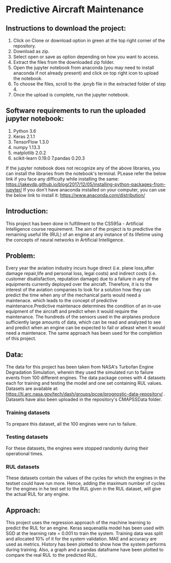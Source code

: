 # Predictive Aircraft Maintenance
## Instructions to download the project:
1. Click on Clone or download option in green at the top right corner of the repository.
2. Download as zip.
3. Select open or save as option depending on how you want to access.
4. Extract the files from the downloaded zip folder.
5. Open the jupyter notebook from anaconda (you may need to install anaconda if not already present) and click on top right icon to upload the notebook.
6. To choose the files, scroll to the .ipnyb file in the extracted folder of step 4.
7. Once the upload is complete, run the jupyter notebook.

## Software requirements to run the uploaded jupyter notebook:
1. Python 3.6
2. Keras 2.1.1
3. TensorFlow 1.3.0
4. numpy 1.13.3
5. matplotlib 2.0.2
6. scikit-learn 0.19.0
7.pandas 0.20.3

If the jupyter notebook does not recognize any of the above libraries, you can install the libraries from the notebook's terminal.
PLease refer the below link if you face any difficulty while installing the same: 
https://jakevdp.github.io/blog/2017/12/05/installing-python-packages-from-jupyter/ 
If you don't have anaconda installed on your computer, you can use the below link to install it:
https://www.anaconda.com/distribution/

## Introduction:
This project has been done in fulfillment to the CS595a - Artificial Intelligence course requirement. The aim of the project is to predictive the remaining useful life (RUL) of an engine at any instance of its lifetime using the concepts of neural networks in Artificial Intelligence.

## Problem:
Every year the aviation industry incurs huge direct (i.e. plane loss,after damage repair,life and personal loss, legal costs) and indirect costs (i.e. customer disatisfaction, reputation damage) due to a failure in any of the equipments currently deployed over the aircraft. Therefore, it is to the interest of the aviation companies to look for a solution how they can predict the time when any of the mechanical parts would need a maintenace.
which leads to the concept of predictive maintenance.Predictive maintenace determines the condition of an in-use equipment of the aircraft and predict when it would require the maintenance.
The hundreds of the sensors used in the airplanes produce sufficiently large amounts of data, which can be read and analyzed to see and predict when an engine can be expected to fail or atleast when it would need a maintenace. The same approach has been used for the completion of this project.

## Data:
The data for this project has been taken from NASA's Turbofan Engine Degradation Simulation, wherein they used the simulated run to failure events from 100 different engines. The data package comes with 4 datasets each for training and testing the model and one set containing RUL values.
Datasets are available at: https://ti.arc.nasa.gov/tech/dash/groups/pcoe/prognostic-data-repository/ .
Datasets have also been uploaded in the repository's CMAPSSData folder.
### Training datasets
To prepare this dataset, all the 100 engines were run to failure.
### Testing datasets
For these datasets, the engines were stopped randomly during their operational times.
### RUL datasets
These datasets contain the values of the cycles for which the engines in the testset could have run more. Hence, adding the maximum number of cycles for the engines in he test set to the RUL given in the RUL dataset, will give the actual RUL for any engine.

## Approach:
This project uses the regression approach of the machine learning to predict the RUL for an engine. Keras sequenatila model has been used with SGD at the learning rate = 0.001 to train the system.
Training data was split and allocated 10% of it for the system validation. MAE and accuracy are used as metrics.
History has been plotted to show how the system performs during training. Also, a graph and a pandas dataframe have been plotted to compare the real RUL to the predicted RUL.


